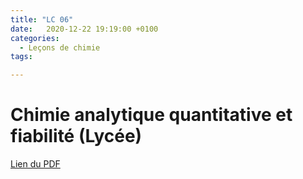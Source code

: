 ```yaml
---
title: "LC 06"
date:   2020-12-22 19:19:00 +0100
categories:
  - Leçons de chimie
tags:

---
```

# Chimie analytique quantitative et fiabilité (Lycée)

[Lien du PDF](/assets/pdf/LC16.pdf)

<object class="pdf fitvidsignore" data="/assets/pdf/LC16.pdf" type="application/pdf"></object>
